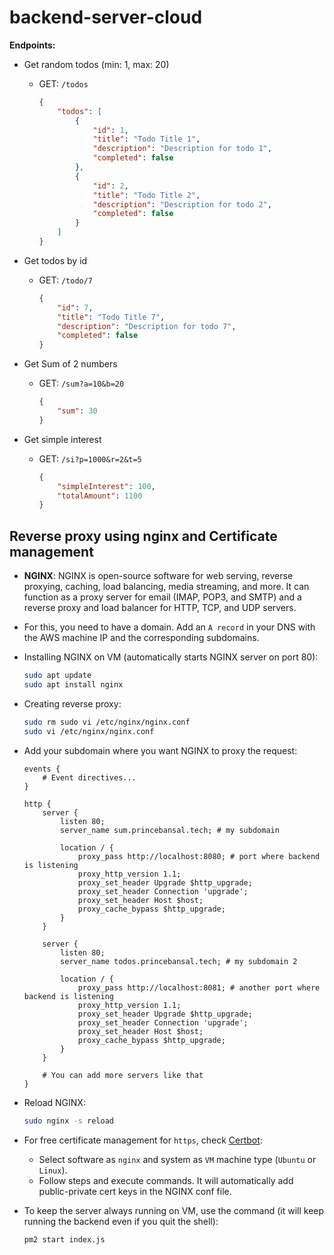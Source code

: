 # backend-server-cloud

**Endpoints:**
- Get random todos (min: 1, max: 20)
  - GET: `/todos`
    ```json
    {
        "todos": [
            {
                "id": 1,
                "title": "Todo Title 1",
                "description": "Description for todo 1",
                "completed": false
            },
            {
                "id": 2,
                "title": "Todo Title 2",
                "description": "Description for todo 2",
                "completed": false
            }
        ]
    }
    ```

- Get todos by id
  - GET: `/todo/7`
    ```json
    {
        "id": 7,
        "title": "Todo Title 7",
        "description": "Description for todo 7",
        "completed": false
    }
    ```

- Get Sum of 2 numbers
  - GET: `/sum?a=10&b=20`
    ```json
    {
        "sum": 30
    }
    ```

- Get simple interest 
  - GET: `/si?p=1000&r=2&t=5`
    ```json
    {
        "simpleInterest": 100,
        "totalAmount": 1100
    }
    ```

## Reverse proxy using nginx and Certificate management

- **NGINX**: NGINX is open-source software for web serving, reverse proxying, caching, load balancing, media streaming, and more. It can function as a proxy server for email (IMAP, POP3, and SMTP) and a reverse proxy and load balancer for HTTP, TCP, and UDP servers.

- For this, you need to have a domain. Add an `A record` in your DNS with the AWS machine IP and the corresponding subdomains.

- Installing NGINX on VM (automatically starts NGINX server on port 80):
    ```bash
    sudo apt update
    sudo apt install nginx
    ```

- Creating reverse proxy:
    ```bash
    sudo rm sudo vi /etc/nginx/nginx.conf
    sudo vi /etc/nginx/nginx.conf
    ```

- Add your subdomain where you want NGINX to proxy the request:
    ```nginx
    events {
        # Event directives...
    }

    http {
        server {
            listen 80;
            server_name sum.princebansal.tech; # my subdomain

            location / {
                proxy_pass http://localhost:8080; # port where backend is listening
                proxy_http_version 1.1;
                proxy_set_header Upgrade $http_upgrade;
                proxy_set_header Connection 'upgrade';
                proxy_set_header Host $host;
                proxy_cache_bypass $http_upgrade;
            }
        }

        server {
            listen 80;
            server_name todos.princebansal.tech; # my subdomain 2

            location / {
                proxy_pass http://localhost:8081; # another port where backend is listening
                proxy_http_version 1.1;
                proxy_set_header Upgrade $http_upgrade;
                proxy_set_header Connection 'upgrade';
                proxy_set_header Host $host;
                proxy_cache_bypass $http_upgrade;
            }
        }

        # You can add more servers like that
    }
    ```

- Reload NGINX:
    ```bash
    sudo nginx -s reload
    ```

- For free certificate management for `https`, check [Certbot](https://certbot.eff.org/instructions?ws=nginx&os=snap):
  - Select software as `nginx` and system as `VM` machine type (`Ubuntu` or `Linux`).
  - Follow steps and execute commands. It will automatically add public-private cert keys in the NGINX conf file.

- To keep the server always running on VM, use the command (it will keep running the backend even if you quit the shell):
    ```bash
    pm2 start index.js
    ```